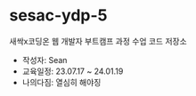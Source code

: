 # sesac-ydp-5
새싹x코딩온 웹 개발자 부트캠프 과정 수업 코드 저장소

- 작성자: Sean
- 교육일정: 23.07.17 ~ 24.01.19
- 나의다짐: 열심히 해야징
